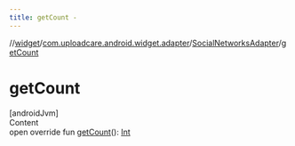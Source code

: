 ```yaml
---
title: getCount -
---
```

//[widget](../../index.md)/[com.uploadcare.android.widget.adapter](../index.md)/[SocialNetworksAdapter](index.md)/[getCount](get-count.md)



# getCount  
[androidJvm]  
Content  
open override fun [getCount](get-count.md)(): [Int](https://kotlinlang.org/api/latest/jvm/stdlib/kotlin/-int/index.html)  



